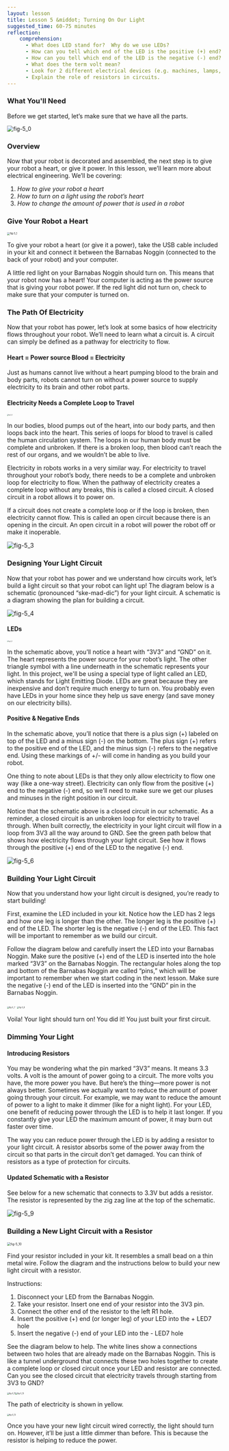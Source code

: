 ```yaml
---
layout: lesson
title: Lesson 5 &middot; Turning On Our Light
suggested_time: 60-75 minutes
reflection:
    comprehension: 
      - What does LED stand for?  Why do we use LEDs?
      - How can you tell which end of the LED is the positive (+) end?  
      - How can you tell which end of the LED is the negative (-) end?
      - What does the term volt mean?  
      - Look for 2 different electrical devices (e.g. machines, lamps, blowdryer) around your home or classroom that have a power cord or require batteries. Can you find a label on the device and see if you can find the how many volts are required to power on the device?  
      - Explain the role of resistors in circuits. 
---
```


### What You'll Need

Before we get started, let’s make sure that we have all the parts.

<img src="fig-5_0.png" alt="fig-5_0" style="zoom:90%;" class="image center" />

### Overview

Now that your robot is decorated and assembled, the next step is to give your robot a heart, or give it power. In this lesson, we’ll learn more about electrical engineering. We’ll be covering:

1. *How to give your robot a heart*
2. *How to turn on a light using the robot’s heart*
3. *How to change the amount of power that is used in a robot*

### Give Your Robot a Heart

<img src="fig-5_1.png" alt="fig-5_1" style="zoom:40%;" class="image center" />

To give your robot a heart (or give it a power), take the USB cable included in your kit and connect it between the Barnabas Noggin (connected to the back of your robot) and your computer. 

A little red light on your Barnabas Noggin should turn on.  This means that your robot now has a heart!  Your computer is acting as the power source that is giving your robot power.  If the red light did not turn on, check to make sure that your computer is turned on.

### The Path Of Electricity

Now that your robot has power, let’s look at some basics of how electricity flows throughout your robot.  We’ll need to learn what a circuit is. A circuit can simply be defined as a pathway for electricity to flow.

#### Heart = Power source Blood = Electricity

Just as humans cannot live without a heart pumping blood to the brain and body parts, robots cannot turn on without a power source to supply electricity to its brain and other robot parts. 

#### Electricity Needs a Complete Loop to Travel

<img src="fig-5_2.png" alt="fig-5_2" style="zoom:20%;" class="image left" />

In our bodies, blood pumps out of the heart, into our body parts, and then loops back into the heart. This series of loops for blood to travel is called the human circulation system. The loops in our human body must be complete and unbroken. If there is a broken loop, then blood can’t reach the rest of our organs, and we wouldn’t be able to live.  

Electricity in robots works in a very similar way. For electricity to travel throughout your robot’s body, there needs to be a complete and unbroken loop for electricity to flow.  When the pathway of electricity creates a complete loop without any breaks, this is called a closed circuit.  A closed circuit in a robot allows it to power on.

If a circuit does not create a complete loop or if the loop is broken, then electricity cannot flow.  This is called an open circuit because there is an opening in the circuit.  An open circuit in a robot will power the robot off or make it inoperable. 





<img src="fig-5_3.png" alt="fig-5_3" style="zoom:100%;" class="image center" />

### Designing Your Light Circuit

Now that your robot has power and we understand how circuits work, let’s build a light circuit so that your robot can light up! The diagram below is a schematic (pronounced “ske-mad-dic”) for your light circuit.  A schematic is a diagram showing the plan for building a circuit.

<img src="fig-5_4.png" alt="fig-5_4" style="zoom:100%;" class="image center" />

#### LEDs



<img src="fig-5_5.png" alt="fig-5_5" style="zoom:20%;" class="image right" />

In the schematic above, you’ll notice a heart with “3V3” and “GND” on it.  The heart represents the power source for your robot’s light.  The other triangle symbol with a line underneath in the schematic represents your light.  In this project, we'll be using a special type of light called an LED, which stands for Light Emitting Diode. LEDs are great because they are inexpensive and don’t require much energy to turn on. You probably even have LEDs in your home since they help us save energy (and save money on our electricity bills). 

#### Positive & Negative Ends

In the schematic above, you’ll notice that there is a plus sign (+) labeled on top of the LED and a minus sign (-) on the bottom.  The plus sign (+) refers to the positive end of the LED, and the minus sign (-) refers to the negative end.  Using these markings of +/- will come in handing as you build your robot.

One thing to note about LEDs is that they only allow electricity to flow one way (like a one-way street). Electricity can only flow from the positive (+) end to the negative (-) end, so we’ll need to make sure we get our pluses and minuses in the right position in our circuit.  

Notice that the schematic above is a closed circuit in our schematic.  As a reminder, a closed circuit is an unbroken loop for electricity to travel through.  When built correctly, the electricity in your light circuit will flow in a loop from 3V3 all the way around to GND.  See the green path below that shows how electricity flows through your light circuit.  See how it flows through the positive (+) end of the LED to the negative (-) end.

<img src="fig-5_6.png" alt="fig-5_6" style="zoom:100%;" class="image center" />

### Building Your Light Circuit

Now that you understand how your light circuit is designed, you’re ready to start building! 

First, examine the LED included in your kit. Notice how the LED has 2 legs and how one leg is longer than the other.  The longer leg is the positive (+) end of the LED. The shorter leg is the negative (-) end of the LED.  This fact will be important to remember as we build our circuit. 

Follow the diagram below and carefully insert the LED into your Barnabas Noggin. Make sure the positive (+) end of the LED is inserted into the hole marked “3V3” on the Barnabas Noggin.  The rectangular holes along the top and bottom of the Barnabas Noggin are called “pins,” which will be important to remember when we start coding in the next lesson. Make sure the negative (-) end of the LED is inserted into the “GND” pin in the Barnabas Noggin.

<img src="fig-5_7.png" alt="fig-5_7" style="zoom:30%;" class="image center" />

<img src="fig-5_8.png" alt="fig-5_8" style="zoom:30%;" class="image center" />



Voila!  Your light should turn on!  You did it! You just built your first circuit.  



### Dimming Your Light 

#### Introducing Resistors

You may be wondering what the pin marked “3V3” means. It means 3.3 volts.  A volt is the amount of power going to a circuit. The more volts you have, the more power you have.  But here’s the thing—more power is not always better.  Sometimes we actually want to reduce the amount of power going through your circuit.  For example, we may want to reduce the amount of power to a light to make it dimmer (like for a night light).  For your LED, one benefit of reducing power through the LED is to help it last longer.  If you constantly give your LED the maximum amount of power, it may burn out faster over time.

The way you can reduce power through the LED is by adding a resistor to your light circuit.  A resistor absorbs some of the power away from the circuit so that parts in the circuit don’t get damaged.  You can think of resistors as a type of protection for circuits. 

#### Updated Schematic with a Resistor

See below for a new schematic that connects to 3.3V but adds a resistor.  The resistor is represented by the zig zag line at the top of the schematic.

<img src="fig-5_9.png" alt="fig-5_9" style="zoom:100%;" class="image center" />

### Building a New Light Circuit with a Resistor

<img src="fig-5_10.png" alt="fig-5_10" style="zoom:50%;" class="image center" />

Find your resistor included in your kit.  It resembles a small bead on a thin metal wire.  Follow the diagram and the instructions below to build your new light circuit with a resistor.   

Instructions:

1. Disconnect your LED from the Barnabas Noggin.
2. Take your resistor.  Insert one end of your resistor into the 3V3 pin. 
3. Connect the other end of the resistor to the left R1 hole.
4. Insert the positive (+) end (or longer leg) of your LED into the + LED7 hole
5. Insert the negative (-) end of your LED into the - LED7 hole

See the diagram below to help.  The white lines show a connections between two holes that are already made on the Barnabas Noggin. This is like a tunnel underground that connects these two holes together to create a complete loop or closed circuit once your LED and resistor are connected.  Can you see the closed circuit that electricity travels through starting from 3V3 to GND?

<img src="fig-5_11.png" alt="fig-5_11" style="zoom:30%;" class="image center" /><img src="fig-5_12.png" alt="fig-5_12" style="zoom:30%;" class="image left" />   















The path of electricity is shown in yellow.

<img src="fig-5_13.png" alt="fig-5_13" style="zoom:30%;" class="image center" />

Once you have your new light circuit wired correctly, the light should turn on.  However, it’ll be just a little dimmer than before.  This is because the resistor is helping to reduce the power.
